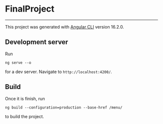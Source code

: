 # FinalProject
-----------

This project was generated with [Angular CLI](https://github.com/angular/angular-cli) version 16.2.0.

## Development server
Run 
```
ng serve --o
```
for a dev server. Navigate to `http://localhost:4200/`.

## Build
Once it is finish, run
```
ng build --configuration=production --base-href /menu/
```
to build the project.